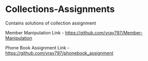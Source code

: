 # Collections-Assignments
Contains solutions of collection assignment

Member Manipulation
Link - https://github.com/vray797/Member-Manipulation

Phone Book Assignment
Link - https://github.com/vray797/phonebook_assignment
